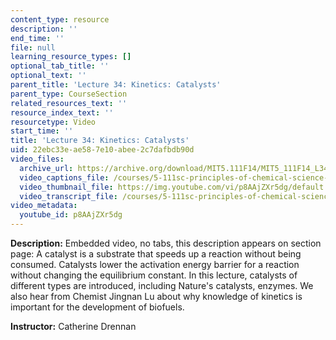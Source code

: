 ```yaml
---
content_type: resource
description: ''
end_time: ''
file: null
learning_resource_types: []
optional_tab_title: ''
optional_text: ''
parent_title: 'Lecture 34: Kinetics: Catalysts'
parent_type: CourseSection
related_resources_text: ''
resource_index_text: ''
resourcetype: Video
start_time: ''
title: 'Lecture 34: Kinetics: Catalysts'
uid: 22ebc33e-ae58-7e10-abee-2c7dafbdb90d
video_files:
  archive_url: https://archive.org/download/MIT5.111F14/MIT5_111F14_L34_300k.mp4
  video_captions_file: /courses/5-111sc-principles-of-chemical-science-fall-2014/305095cdb9fa5288b446f85e0a27af78_p8AAjZXr5dg.vtt
  video_thumbnail_file: https://img.youtube.com/vi/p8AAjZXr5dg/default.jpg
  video_transcript_file: /courses/5-111sc-principles-of-chemical-science-fall-2014/7374e3bbd45a2f40c04ceb4ab5095e79_p8AAjZXr5dg.pdf
video_metadata:
  youtube_id: p8AAjZXr5dg
---
```


**Description:** Embedded video, no tabs, this description appears on section page: A catalyst is a substrate that speeds up a reaction without being consumed. Catalysts lower the activation energy barrier for a reaction without changing the equilibrium constant. In this lecture, catalysts of different types are introduced, including Nature's catalysts, enzymes. We also hear from Chemist Jingnan Lu about why knowledge of kinetics is important for the development of biofuels.

**Instructor:** Catherine Drennan